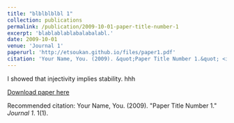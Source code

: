 ```yaml
---
title: "blblblblbl 1"
collection: publications
permalink: /publication/2009-10-01-paper-title-number-1
excerpt: 'blablablablabalabalabl.'
date: 2009-10-01
venue: 'Journal 1'
paperurl: 'http://etsoukan.github.io/files/paper1.pdf'
citation: 'Your Name, You. (2009). &quot;Paper Title Number 1.&quot; <i>Journal 1</i>. 1(1).'
---
```

I showed that injectivity implies stability. hhh

[Download paper here](http://academicpages.github.io/files/paper1.pdf)

Recommended citation: Your Name, You. (2009). "Paper Title Number 1." <i>Journal 1</i>. 1(1).